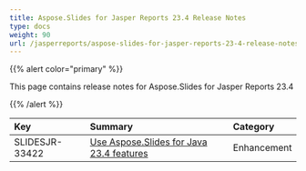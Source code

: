 ```yaml
---
title: Aspose.Slides for Jasper Reports 23.4 Release Notes
type: docs
weight: 90
url: /jasperreports/aspose-slides-for-jasper-reports-23-4-release-notes/
---
```


{{% alert color="primary" %}} 

This page contains release notes for Aspose.Slides for Jasper Reports 23.4

{{% /alert %}} 

|**Key**|**Summary**|**Category**|
| :- | :- | :- |
|SLIDESJR-33422|[Use Aspose.Slides for Java 23.4 features](/slides/java/aspose-slides-for-java-23-4-release-notes/)|Enhancement|